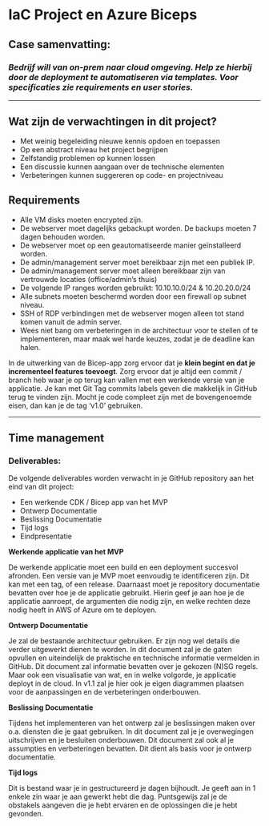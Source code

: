 
# IaC Project en Azure Biceps

## Case samenvatting: 
### *Bedrijf will van on-prem naar cloud omgeving. Help ze hierbij door de deployment te automatiseren via templates. Voor specificaties zie requirements en user stories.* 
_____________

## Wat zijn de verwachtingen in dit project?
- Met weinig begeleiding nieuwe kennis opdoen en toepassen
- Op een abstract niveau het project begrijpen
- Zelfstandig problemen op kunnen lossen
- Een discussie kunnen aangaan over de technische elementen
- Verbeteringen kunnen suggereren op code- en projectniveau

## Requirements
- Alle VM disks moeten encrypted zijn.
- De webserver moet dagelijks gebackupt worden. De backups moeten 7 dagen behouden worden.
- De webserver moet op een geautomatiseerde manier geïnstalleerd worden.
- De admin/management server moet bereikbaar zijn met een publiek IP.
- De admin/management server moet alleen bereikbaar zijn van vertrouwde locaties (office/admin’s thuis)
- De volgende IP ranges worden gebruikt: 10.10.10.0/24 & 10.20.20.0/24
- Alle subnets moeten beschermd worden door een firewall op subnet niveau.
- SSH of RDP verbindingen met de webserver mogen alleen tot stand komen vanuit de admin server.
- Wees niet bang om verbeteringen in de architectuur voor te stellen of te implementeren, maar maak wel harde keuzes, zodat je de deadline kan halen.


In de uitwerking van de Bicep-app zorg ervoor dat je **klein begint en dat je incrementeel features toevoegt**. Zorg ervoor dat je altijd een commit / branch heb waar je op terug kan vallen met een werkende versie van je applicatie. Je kan met Git Tag commits labels geven die makkelijk in GitHub terug te vinden zijn. Mocht je code compleet zijn met de bovengenoemde eisen, dan kan je de tag ‘v1.0’ gebruiken.
_____________________________

## Time management
### Deliverables:
De volgende deliverables worden verwacht in je GitHub repository aan het eind van dit project:
- Een werkende CDK / Bicep app van het MVP
- Ontwerp Documentatie
- Beslissing Documentatie
- Tijd logs
- Eindpresentatie

**Werkende applicatie van het MVP**

De werkende applicatie moet een build en een deployment succesvol afronden. Een versie van je MVP moet eenvoudig te identificeren zijn. Dit kan met een tag, of een release. Daarnaast moet je repository documentatie bevatten over hoe je de applicatie gebruikt. Hierin geef je aan hoe je de applicatie aanroept, de argumenten die nodig zijn, en welke rechten deze nodig heeft in AWS of Azure om te deployen.

**Ontwerp Documentatie**

Je zal de bestaande architectuur gebruiken. Er zijn nog wel details die verder uitgewerkt dienen te worden. In dit document zal je de gaten opvullen en uiteindelijk de praktische en technische informatie vermelden in GitHub. Dit document zal informatie bevatten over je gekozen (N)SG regels. Maar ook een visualisatie van wat, en in welke volgorde, je applicatie deployt in de cloud.
In v1.1 zal je hier ook je eigen diagrammen plaatsen voor de aanpassingen en de verbeteringen onderbouwen.

**Beslissing Documentatie**

Tijdens het implementeren van het ontwerp zal je beslissingen maken over o.a. diensten die je gaat gebruiken. In dit document zal je je overwegingen uitschrijven en je besluiten onderbouwen. Dit document zal ook al je assumpties en verbeteringen bevatten. Dit dient als basis voor je ontwerp documentatie.

**Tijd logs**

Dit is bestand waar je in gestructureerd je dagen bijhoudt. Je geeft aan in 1 enkele zin waar je aan gewerkt hebt die dag. Puntsgewijs zal je de obstakels aangeven die je hebt ervaren en de oplossingen die je hebt gevonden.
